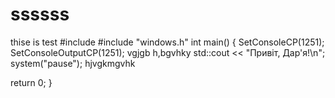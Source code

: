 # ssssss
thise is test
#include <iostream>
#include "windows.h"
int main()
{
   SetConsoleCP(1251);
   SetConsoleOutputCP(1251);
vgjgb h,bgvhky
   std::cout << "Привіт, Дар'я!\n";
   system("pause");
   hjvgkmgvhk
   
 return 0;
}
